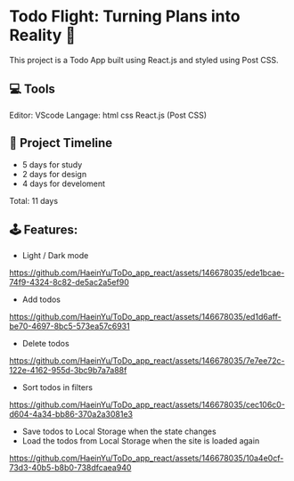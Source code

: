 # Todo Flight: Turning Plans into Reality 📝

This project is a Todo App built using React.js and styled using Post CSS.

## 💻 Tools

Editor: VScode
Langage:
html
css
React.js (Post CSS)

## 📅 Project Timeline

- 5 days for study
- 2 days for design
- 4 days for develoment

Total: 11 days

## 🕹️ Features:

- Light / Dark mode
  

https://github.com/HaeinYu/ToDo_app_react/assets/146678035/ede1bcae-74f9-4324-8c82-de5ac2a5ef90


- Add todos
  

https://github.com/HaeinYu/ToDo_app_react/assets/146678035/ed1d6aff-be70-4697-8bc5-573ea57c6931


- Delete todos
  

https://github.com/HaeinYu/ToDo_app_react/assets/146678035/7e7ee72c-122e-4162-955d-3bc9b7a7a88f


- Sort todos in filters
  

https://github.com/HaeinYu/ToDo_app_react/assets/146678035/cec106c0-d604-4a34-bb86-370a2a3081e3


- Save todos to Local Storage when the state changes
- Load the todos from Local Storage when the site is loaded again
  

https://github.com/HaeinYu/ToDo_app_react/assets/146678035/10a4e0cf-73d3-40b5-b8b0-738dfcaea940


